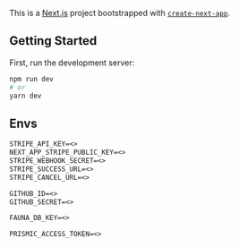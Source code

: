 This is a [Next.js](https://nextjs.org/) project bootstrapped with [`create-next-app`](https://github.com/vercel/next.js/tree/canary/packages/create-next-app).

## Getting Started

First, run the development server:

```bash
npm run dev
# or
yarn dev
```

## Envs
```md
STRIPE_API_KEY=<>
NEXT_APP_STRIPE_PUBLIC_KEY=<>
STRIPE_WEBHOOK_SECRET=<>
STRIPE_SUCCESS_URL=<>
STRIPE_CANCEL_URL=<>

GITHUB_ID=<>
GITHUB_SECRET=<>

FAUNA_DB_KEY=<>

PRISMIC_ACCESS_TOKEN=<>

```